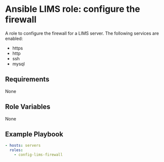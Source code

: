 # Ansible LIMS role: configure the firewall

A role to configure the firewall for a LIMS server. 
The following services are enabled: 
- https
- http 
- ssh 
- mysql 

## Requirements 
None
## Role Variables 
None
## Example Playbook 
```yaml
- hosts: servers  
  roles:
    - config-lims-firewall
